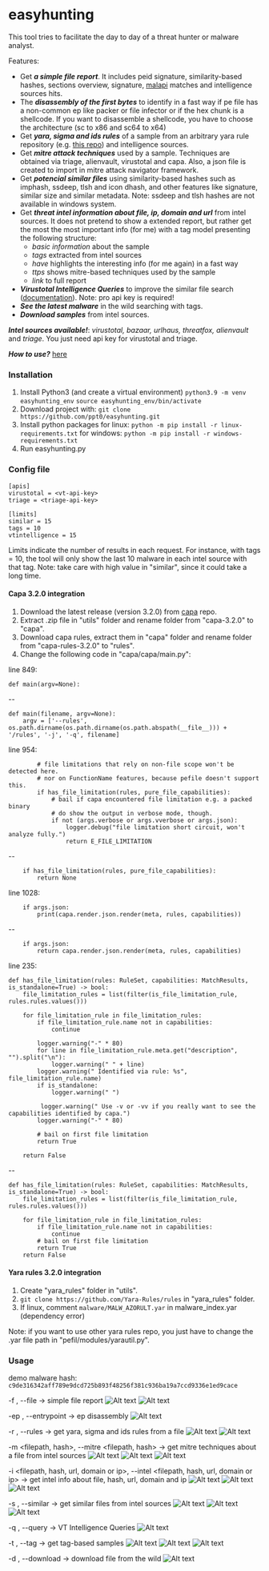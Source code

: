 # easyhunting

This tool tries to facilitate the day to day of a threat hunter or malware analyst.

Features:
* Get ***a simple file report***. It includes peid signature, similarity-based hashes, sections overview, signature, [malapi](https://malapi.io/) matches and intelligence sources hits.
* The ***disassembly of the first bytes*** to identify in a fast way if pe file has a non-common ep like packer or file infector or if the hex chunk is a shellcode. If you want to disassemble a shellcode, you have to choose the architecture (sc to x86 and sc64 to x64)
* Get ***yara, sigma and ids rules*** of a sample from an arbitrary yara rule repository (e.g. [this repo](https://github.com/Yara-Rules/rules)) and intelligence sources.
* Get ***mitre attack techniques*** used by a sample. Techniques are obtained via triage, alienvault, virustotal and capa. Also, a json file is created to import in mitre attack navigator framework.
* Get ***potencial similar files*** using similarity-based hashes such as imphash, ssdeep, tlsh and icon dhash, and other features like signature, similar size and similar metadata. Note: ssdeep and tlsh hashes are not available in windows system.
* Get ***threat intel information about file, ip, domain and url*** from intel sources. It does not pretend to show a extended report,  but rather get the most the most important info (for me) with a tag model presenting the following structure:
    - *basic information* about the sample
    - *tags* extracted from intel sources
    - *have* highlights the interesting info (for me again) in a fast way
    - *ttps* shows mitre-based techniques used by the sample
    - *link* to full report
* ***Virustotal Intelligence Queries*** to improve the similar file search ([documentation](https://support.virustotal.com/hc/en-us/articles/360001385897-File-search-modifiers)). Note: pro api key is required!
* ***See the latest malware*** in the wild searching with tags.
* ***Download samples*** from intel sources.

***Intel sources available!***: *virustotal, bazaar, urlhaus, threatfox, alienvault* and *triage*. You just need api key for virustotal and triage.

***How to use?*** [here](#Usage)

### **Installation**
1. Install Python3 (and create a virtual environment)
            `python3.9 -m venv easyhunting_env`
            `source easyhunting_env/bin/activate`
2. Download project with: `git clone https://github.com/ppt0/easyhunting.git`
3. Install python packages
    for linux: `python -m pip install -r linux-requirements.txt`
    for windows: `python -m pip install -r windows-requirements.txt`
4. Run easyhunting.py

### **Config file**
```
[apis]
virustotal = <vt-api-key>
triage = <triage-api-key>

[limits]
similar = 15
tags = 10
vtintelligence = 15
```

Limits indicate the number of results in each request. For instance, with tags = 10, the tool will only show the last 10 malware in each intel source with that tag. 
Note: take care with high value in "similar", since it could take a long time.

#### **Capa 3.2.0 integration**
1. Download the latest release (version 3.2.0) from [capa](https://github.com/mandiant/capa/archive/refs/tags/v3.2.0.zip) repo.
2. Extract .zip file in "utils" folder and rename folder from "capa-3.2.0" to "capa".
3. Download capa rules, extract them in "capa" folder and rename folder from "capa-rules-3.2.0" to "rules".
4. Change the following code in "capa/capa/main.py":

line 849:
```
def main(argv=None):
```
--
```
def main(filename, argv=None):
    argv = ['--rules', os.path.dirname(os.path.dirname(os.path.abspath(__file__))) + '/rules', '-j', '-q', filename]
```

line 954:
```
        # file limitations that rely on non-file scope won't be detected here.
        # nor on FunctionName features, because pefile doesn't support this.
        if has_file_limitation(rules, pure_file_capabilities):
            # bail if capa encountered file limitation e.g. a packed binary
            # do show the output in verbose mode, though.
            if not (args.verbose or args.vverbose or args.json):
                logger.debug("file limitation short circuit, won't analyze fully.")
                return E_FILE_LIMITATION
```
--
```
    if has_file_limitation(rules, pure_file_capabilities):
        return None
```

line 1028:
```
    if args.json:
        print(capa.render.json.render(meta, rules, capabilities))
```
--
```
    if args.json:
        return capa.render.json.render(meta, rules, capabilities)
```

line 235:
```
def has_file_limitation(rules: RuleSet, capabilities: MatchResults, is_standalone=True) -> bool:
    file_limitation_rules = list(filter(is_file_limitation_rule, rules.rules.values()))

    for file_limitation_rule in file_limitation_rules:
        if file_limitation_rule.name not in capabilities:
            continue

        logger.warning("-" * 80)
        for line in file_limitation_rule.meta.get("description", "").split("\n"):
            logger.warning(" " + line)
        logger.warning(" Identified via rule: %s", file_limitation_rule.name)
        if is_standalone:
            logger.warning(" ")
   
         logger.warning(" Use -v or -vv if you really want to see the capabilities identified by capa.")
        logger.warning("-" * 80)

        # bail on first file limitation
        return True

    return False
```
--
```
def has_file_limitation(rules: RuleSet, capabilities: MatchResults, is_standalone=True) -> bool:
    file_limitation_rules = list(filter(is_file_limitation_rule, rules.rules.values()))

    for file_limitation_rule in file_limitation_rules:
        if file_limitation_rule.name not in capabilities:
            continue
        # bail on first file limitation
        return True
    return False
```

#### **Yara rules 3.2.0 integration**
1. Create "yara_rules" folder in "utils".
2. `git clone https://github.com/Yara-Rules/rules` in "yara_rules" folder.
3. If linux, comment `malware/MALW_AZORULT.yar` in malware_index.yar (dependency error)

Note: if you want to use other yara rules repo, you just have to change the .yar file path in "pefil/modules/yarautil.py".

### **Usage**

demo malware hash: `c9de316342aff789e9dcd725b893f48256f381c936ba19a7ccd9336e1ed9cace`

-f <filepath>, --file <filepath> -> simple file report
![Alt text](demo/file1.PNG?raw=true "Title")
![Alt text](demo/file2.PNG?raw=true "Title")
  
-ep <filepath>, --entrypoint <filepath> -> ep disassembly
 ![Alt text](demo/ep.PNG?raw=true "Title")

-r <filepath>, --rules <filepath> -> get yara, sigma and ids rules from a file
 ![Alt text](demo/rules1.PNG?raw=true "Title")
 ![Alt text](demo/rules2.PNG?raw=true "Title")

-m <filepath, hash>, --mitre <filepath, hash> -> get mitre techniques about a file from intel sources
 ![Alt text](demo/mitre1.PNG?raw=true "Title")
 ![Alt text](demo/mitre2.PNG?raw=true "Title")
 ![Alt text](demo/mitre3.PNG?raw=true "Title")

-i <filepath, hash, url, domain or ip>, --intel <filepath, hash, url, domain or ip> -> get intel info about file, hash, url, domain and ip
 ![Alt text](demo/intel1.PNG?raw=true "Title")
 ![Alt text](demo/intel2.PNG?raw=true "Title")
 ![Alt text](demo/intel3.PNG?raw=true "Title")

-s <filepath>, --similar <filepath> -> get similar files from intel sources
 ![Alt text](demo/similar1.PNG?raw=true "Title")
 ![Alt text](demo/similar2.PNG?raw=true "Title")
 ![Alt text](demo/similar3.PNG?raw=true "Title")

-q <vtiquery>, --query <vtiquery> -> VT Intelligence Queries
 ![Alt text](demo/vti.PNG?raw=true "Title")

-t <tag>, --tag <tag> -> get tag-based samples
 ![Alt text](demo/tag1.PNG?raw=true "Title")
 ![Alt text](demo/tag2.PNG?raw=true "Title")
 ![Alt text](demo/tag3.PNG?raw=true "Title")

-d <hash>, --download <hash> -> download file from the wild
 ![Alt text](demo/download.PNG?raw=true "Title")
